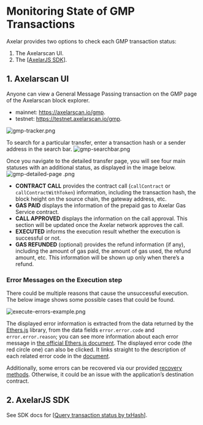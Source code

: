 # Monitoring State of GMP Transactions
Axelar provides two options to check each GMP transaction status: 
1. The Axelarscan UI. 
2. The [[AxelarJS SDK](/dev/axelarjs-sdk/token-transfer-dep-addr)].

## 1. Axelarscan UI
Anyone can view a General Message Passing transaction on the GMP page of the Axelarscan block explorer.
- mainnet: https://axelarscan.io/gmp.
- testnet: https://testnet.axelarscan.io/gmp.

![gmp-tracker.png](/images/gmp-tracker-2.png)

To search for a particular transfer, enter a transaction hash or a sender address in the search bar. 
![gmp-searchbar.png](/images/gmp-searchbar.png)

Once you navigate to the detailed transfer page, you will see four main statuses with an additional status, as displayed in the image below.
![gmp-detailed-page .png](/images/gmp-detailed-page.png)

- **CONTRACT CALL** provides the contract call (`callContract` or `callContractWithToken`) information, including the transaction hash, the block height on the source chain, the gateway address, etc.
- **GAS PAID** displays the information of the prepaid gas to Axelar Gas Service contract.
- **CALL APPROVED** displays the information on the call approval. This section will be updated once the Axelar network approves the call. 
- **EXECUTED** informs the execution result whether the execution is successful or not. 
- **GAS REFUNDED** (optional) provides the refund information (if any), including the amount of gas paid, the amount of gas used, the refund amount, etc. This information will be shown up only when there’s a refund.

### Error Messages on the Execution step
There could be multiple reasons that cause the unsuccessful execution. The below image shows some possible cases that could be found.

![execute-errors-example.png](/images/execute-errors-example.png)

The displayed error information is extracted from the data returned by the [Ethers.js](https://github.com/ethers-io/ethers.js/) library, from the data fields `error.error.code` and `error.error.reason`; you can see more information about each error message in [the official Ethers.js document](https://docs.ethers.io/v5/). The displayed error code (the red circle one) can also be clicked. It links straight to the description of each related error code in the [document](https://docs.ethers.io/v5/api/utils/logger/#errors-ethereum). 

Additionally, some errors can be recovered via our provided [recovery methods](/dev/gmp/gmp-tracker-recovery/recovery). Otherwise, it could be an issue with the application’s destination contract.


## 2. AxelarJS SDK

See SDK docs for [[Query transaction status by txHash](/dev/axelarjs-sdk/tx-status-query-recovery#query-transaction-status-by-txhash)].
